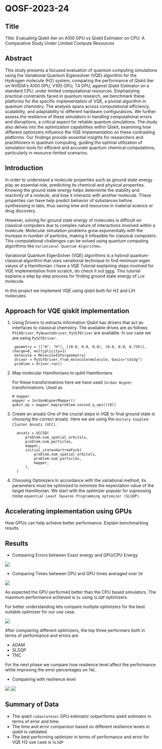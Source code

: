 # QOSF-2023-24

## Title
Title: Evaluating Qiskit Aer on A100 GPU vs Qiskit Estimator on CPU: A Comparative Study Under Limited Compute Resources

## Abstract

This study presents a focused evaluation of quantum computing simulations using the Variational Quantum Eigensolver (VQE) algorithm for the Hydrogen molecule (H2) system, comparing the performance of Qiskit Aer on NVIDIA's A100 GPU, V100 GPU, T4 GPU, against Qiskit Estimator on a standard CPU, under limited computational resources. Emphasizing practical constraints faced in quantum research, we benchmark these platforms for the specific implementation of VQE, a pivotal algorithm in quantum chemistry. The analysis spans across computational efficiency, scalability, and adaptability to different hardware configurations. We further assess the resilience of these simulators in handling computational errors and disruptions, a critical aspect for reliable quantum simulations. The study also delves into the optimization capabilities within Qiskit, examining how different optimizers influence the VQE implementation on these contrasting platforms. Our findings provide essential insights for researchers and practitioners in quantum computing, guiding the optimal utilization of simulation tools for efficient and accurate quantum chemical computations, particularly in resource-limited scenarios.  

## Introduction
In order to understand a molecule properties such as ground state energy play an essential role, prediciting its chemical and physical properties.  Knowing the ground state energy helps determinte the stability and reactivity of a moleule, and how it interacts with another molecule. These properties can have help predict behavior of substances before synthesising in labs, thus saving time and resources in material science or drug discovery. 

However, solving for ground state energy of molecules is difficult on classical computers due to complex nature of interactions involved within a molecule. Molecular simulation problems grow exponentially with the increase in number of particles, making it infeasible for classical computers. This computational challenges can be solved using quantum computing algorithms like `Variational Quantum Algorithms`.

Variational Quantum EigenSolver (VQE) algorithms is a hybrod quantum-classical algorithm that uses variational technique to find minimum eigen values of a Hamiltonian. I have a VQE Tutorial explaining steps involved for VQE implementation from scratch, do check it out [here](https://github.com/tinaoberoi/Tutorial_VQE/blob/main/part2_tutorial.ipynb). This tutorial explains a step by step process for finding ground state energy of  `LiH` molecule.

In this project we implement VQE using qiskit both for H2 and LiH molecules.
## Approach for VQE qiskit implementation

1. Using Drivers to extracts information
   Qiskit has drivers that act as interfaces to classical chemistry. The available drives are as follows `PSI4Driver`, `PyQuanteDriver`, `PySCFDriver` are available.
   In our case we are using `PySCFDriver`. 
   
   ```
    geometry = (["H", "H"], [(0.0, 0.0, 0.0), (0.0, 0.0, 0.735)], charge=0, multiplicity=1)
    molecule = MoleculeInfo(geometry)
    driver = PySCFDriver.from_molecule(molecule, basis="sto3g")
    problem = driver.run()
    ```
2. Map molecular Hamiltonians to qubit Hamiltonians

    For these transformations here we have used `Jordan Wigner` transformations. Used as 
    ```
    # mapper
    mapper = JordanWignerMapper()
    qubit_op = mapper.map(problem.second_q_ops()[0])
    ```
3. Create an ansatz
    One of the crucial steps in VQE to final ground state is choosing the correct ansatz. Here we are using the `Unitary Coupled-Cluster Ansatz (UCC)`. 
    ```
      ansatz = UCCSD(
          problem.num_spatial_orbitals,
          problem.num_particles,
          mapper,
          initial_state=HartreeFock(
              problem.num_spatial_orbitals,
              problem.num_particles,
              mapper,
          ),
      )
    ```

4. Choosing Optimizers
    In accordance with the variational method, its parameters must be optimized to minimize the expectation value of the target Hamiltonian. We start with the optimizer popular for supressing noise `equential Least Squares Programming optimizer (SLSQP)`.

## Accelerating implementation using GPUs

How GPUs can help achieve better performance. Explain benchmarking results.

## Results
- Comparing Errors between Exact energy and GPU/CPU Energy

<img src="./images/T4_cpu_gpu_errors_comparison.png">


- Comparing Times between CPU and GPU times averaged over `50`

<img src="./images/T4_cpu_gpu_time_comparison.png">


As expected the GPU performed better than the CPU based simulators. The maximum performance achieved is `5x` using `SLSQP` optimizers.

For better understanding lets compare multiple optimizers for the best suitable optimizer for our use case.

<img src = "./images/optimizer_performance.png">

After compairing different optimizers, the top three performers both in terms of performance and errors are 

<ul>
  <li> ADAM
  <li> SLSQP
  <li> TNC
</ul>

For the next phase we compare how resilience level affect the performance while improving the error percentages on `TNC`.

- Compairing with resilience level
  
<img src="./images/T4_resilience_level_times.png">


<img src="./images/T4_resilience_level_errors.png">

## Summary of Data
  
  - The qiskit `cudastatevec` GPU estimator outperforms qiskit estimator in terms of error and time. 
  - The time and error comparison based on different resilience levels in qiskit is validated.
  - The best performing optimizer in terms of performance and error for VQE H2 use case is `SLSQP`

